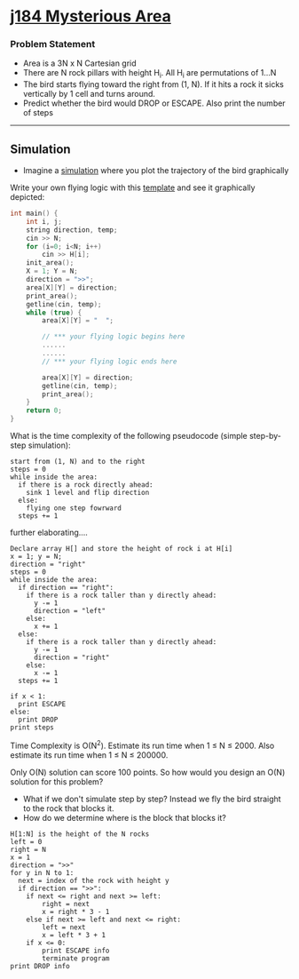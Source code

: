 # [j184 Mysterious Area](https://judge.hkoi.org/task/j184)
### Problem Statement

- Area is a 3N x N Cartesian grid
- There are N rock pillars with height H<sub>i</sub>. All H<sub>i</sub> are permutations of 1...N
- The bird starts flying toward the right from (1, N). If it hits a rock it sicks vertically by 1 cell and turns around.
- Predict whether the bird would DROP or ESCAPE. Also print the number of steps

__________________________

## Simulation
- Imagine a [simulation](https://github.com/miyagi-sensei/j184-mysetrious-area/blob/master/demo.py) where you plot the trajectory of the bird graphically

Write your own flying logic with this [template](https://github.com/miyagi-sensei/j184-mysetrious-area/blob/master/v0.cpp) and see it graphically depicted:
```c++
int main() {
    int i, j;
    string direction, temp;
    cin >> N;
    for (i=0; i<N; i++)
        cin >> H[i];
    init_area();
    X = 1; Y = N;
    direction = ">>";
    area[X][Y] = direction;
    print_area();
    getline(cin, temp);
    while (true) {
        area[X][Y] = "  ";

        // *** your flying logic begins here
        ......
        ......
        // *** your flying logic ends here

        area[X][Y] = direction;
        getline(cin, temp);
        print_area();
    }
    return 0;
}
```

What is the time complexity of the following pseudocode (simple step-by-step simulation):
```
start from (1, N) and to the right
steps = 0
while inside the area:
  if there is a rock directly ahead:
    sink 1 level and flip direction
  else:
    flying one step fowrward
  steps += 1
```
further elaborating....
```
Declare array H[] and store the height of rock i at H[i]
x = 1; y = N;
direction = "right"
steps = 0
while inside the area:
  if direction == "right":
    if there is a rock taller than y directly ahead:
      y -= 1
      direction = "left"
    else:
      x += 1
  else:
    if there is a rock taller than y directly ahead:
      y -= 1
      direction = "right"
    else:
      x -= 1
  steps += 1

if x < 1:
  print ESCAPE
else:
  print DROP
print steps
```

Time Complexity is O(N<sup>2</sup>).
Estimate its run time when 1 ≤ N ≤ 2000.
Also estimate its run time when 1 ≤ N ≤ 200000.

Only O(N) solution can score 100 points. So how would you design an O(N) solution for this problem?

- What if we don't simulate step by step? Instead we fly the bird straight to the rock that blocks it.
- How do we determine where is the block that blocks it?

```
H[1:N] is the height of the N rocks
left = 0
right = N
x = 1
direction = ">>"
for y in N to 1:
  next = index of the rock with height y
  if direction == ">>":
    if next <= right and next >= left:
        right = next
        x = right * 3 - 1
    else if next >= left and next <= right:
        left = next
        x = left * 3 + 1
    if x <= 0:
        print ESCAPE info
        terminate program
print DROP info

```


